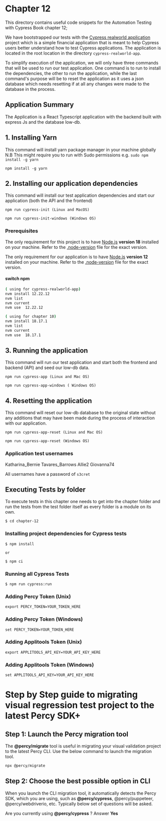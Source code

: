 # Chapter 12
This directory contains useful code snippets for the Automation Testing with Cypress Book chapter 12;

We have bootstrapped our tests with the [Cypress realworld application](https://github.com/cypress-io/cypress-realworld-app) project which is a simple financial application
that is meant to help Cypress users better understand how to test Cypress applications. The application is located in the root location in the directory `cypress-realworld-app`. 

To simplify execution of the application, we will only have three commands that will be used to run our test application. One command is to run to install the dependencies, the other to run the application, while the last command's purpose will be to reset the application as it uses a json database which needs resetting if at all any 
changes were made to the database in the process.

## Application Summary
The Application is a React Typescript application with the backend built with express Js and the database low-db.

## 1. Installing  Yarn 
This command will install yarn package manager in your machine globally
N.B This might require you to run with Sudo permissions e.g. `sudo npm install -g yarn`

```
npm install -g yarn

```

## 2. Installing our application dependencies

This command will install our test application dependencies and start our application (both the API and the frontend)

```
npm run cypress-init (Linux and MacOS)

```

```
npm run cypress-init-windows (Windows OS)

```
### Prerequisites

The only requirement for this project is to have [Node.js](https://nodejs.org/en/) **version 18** installed on your machine. Refer to the [.node-version](./.node-version) file for the exact version.

The only requirement for our application is to have [Node.js](https://nodejs.org/en/) **version 12** installed on your machine. Refer to the [.node-version](../cypress-realworld-app/.node-version) file for the exact version.

#### switch npm

```bash
( using for cypress-realworld-app)
nvm install 12.22.12
nvm list
nvm current 
nvm use  12.22.12

( using for chapter 10)
nvm install 18.17.1
nvm list
nvm current 
nvm use  18.17.1
```
## 3. Running the application

This command will run our test application and start both the frontend and backend (API) and seed our low-db data. 

```
npm run cypress-app (Linux and Mac OS)

```

```
npm run cypress-app-windows ( Windows OS)

```

## 4. Resetting the application

This command will reset our low-db database to the original state without any additions that may have been made during the process of interaction with our application. 

```
npm run cypress-app-reset (Linux and Mac OS)

```

```
npm run cypress-app-reset (Windows OS)

```

### Application test usernames

Katharina_Bernie 
Tavares_Barrows
Allie2
Giovanna74

All usernames have a password of `s3cret`



## Executing Tests by folder
To execute tests in this chapter one needs to get into the chapter folder and run the tests from the test folder itself as every folder is a module on its own. 

```
$ cd chapter-12
```

### Installing project dependencies for Cypress tests
```
$ npm install

or 

$ npm ci

```

### Running all Cypress Tests
```
$ npm run cypress:run
```

### Adding Percy Token (Unix)
```
export PERCY_TOKEN=YOUR_TOKEN_HERE
```

### Adding Percy Token (Windows)
```
set PERCY_TOKEN=YOUR_TOKEN_HERE
```
### Adding Applitools Token (Unix)
```
export APPLITOOLS_API_KEY=YOUR_API_KEY_HERE
```

### Adding Applitools Token (Windows)
```
set APPLITOOLS_API_KEY=YOUR_API_KEY_HERE
```

# Step by Step guide to migrating visual regression test project to the latest Percy SDK+
## Step 1: Launch the Percy migration tool

The **@percy/migrate** tool is useful in migrating your visual validation project to the latest Percy CLI. Use the below command to launch the migration tool.

```bash
npx @percy/migrate
```

## Step 2: Choose the best possible option in CLI

When you launch the CLI migration tool, it automatically detects the Percy SDK, which you are using, such as **@percy/cypress**, @percy/puppeteer, @percy/webdriverio, etc. Typically below set of questions will be asked.

Are you currently using **@percy/cypress** ? Answer **Yes**